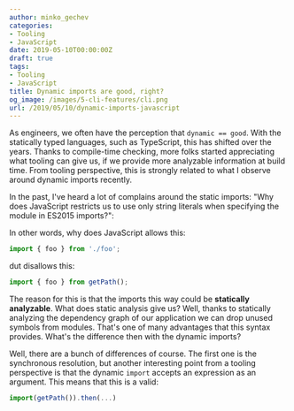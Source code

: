 ```yaml
---
author: minko_gechev
categories:
- Tooling
- JavaScript
date: 2019-05-10T00:00:00Z
draft: true
tags:
- Tooling
- JavaScript
title: Dynamic imports are good, right?
og_image: /images/5-cli-features/cli.png
url: /2019/05/10/dynamic-imports-javascript
---
```


As engineers, we often have the perception that `dynamic == good`. With the statically typed languages, such as TypeScript, this has shifted over the years. Thanks to compile-time checking, more folks started appreciating what tooling can give us, if we provide more analyzable information at build time. From tooling perspective, this is strongly related to what I observe around dynamic imports recently.

In the past, I've heard a lot of complains around the static imports: "Why does JavaScript restricts us to use only string literals when specifying the module in ES2015 imports?":

In other words, why does JavaScript allows this:

```js
import { foo } from './foo';
```

dut disallows this:

```js
import { foo } from getPath();
```

The reason for this is that the imports this way could be **statically analyzable**. What does static analysis give us? Well, thanks to statically analyzing the dependency graph of our application we can drop unused symbols from modules. That's one of many advantages that this syntax provides. What's the difference then with the dynamic imports?

Well, there are a bunch of differences of course. The first one is the synchronous resolution, but another interesting point from a tooling perspective is that the dynamic `import` accepts an expression as an argument. This means that this is a valid:

```js
import(getPath()).then(...)
```
